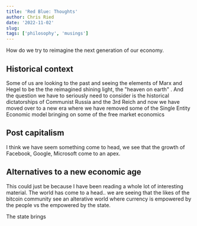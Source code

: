 ```yaml
---
title: 'Red Blue: Thoughts'
author: Chris Ried
date: '2022-11-02'
slug: 
tags: ['philosophy', 'musings']
---
```


How do we try to reimagine the next generation of our economy. 

## Historical context

Some of us are looking to the past and seeing the elements of Marx and Hegel to be the the reimagined shining light, the "heaven on earth"  . And the question we have to seriously need to consider is the historical dictatorships of Communist Russia and the 3rd Reich and now we have moved over to a new era where we have removed some of the Single Entity Economic model bringing on some of the free market economics



## Post capitalism 
I think we have seem something come to head, we see that the growth of Facebook, Google, Microsoft come to an apex. 



## Alternatives to a new economic age 
This could just be because I have been reading a whole lot of interesting material. The world has come to a head.. we are seeing that the likes of the bitcoin community see an alterative world where currency is empowered by the people vs the empowered by the state. 

The state brings 
